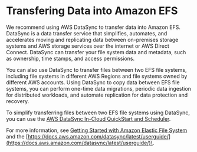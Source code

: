 # Transfering Data into Amazon EFS<a name="transfer-data-to-efs"></a>

We recommend using AWS DataSync to transfer data into Amazon EFS\. DataSync is a data transfer service that simplifies, automates, and accelerates moving and replicating data between on\-premises storage systems and AWS storage services over the internet or AWS Direct Connect\. DataSync can transfer your file system data and metadata, such as ownership, time stamps, and access permissions\.

 You can also use DataSync to transfer files between two EFS file systems, including file systems in different AWS Regions and file systems owned by different AWS accounts\. Using DataSync to copy data between EFS file systems, you can perform one\-time data migrations, periodic data ingestion for distributed workloads, and automate replication for data protection and recovery\.

 To simplify transferring files between two EFS file systems using DataSync, you can use the [AWS DataSync In\-Cloud QuickStart and Scheduler](https://github.com/aws-samples/amazon-efs-tutorial/tree/master/in-cloud-transfer)\.

 For more information, see [Getting Started with Amazon Elastic File System](getting-started.md) and the [https://docs.aws.amazon.com/datasync/latest/userguide/](https://docs.aws.amazon.com/datasync/latest/userguide/)\.